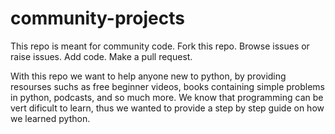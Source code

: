 ﻿# community-projects
This repo is meant for community code. Fork this repo. Browse issues or raise issues. Add code. Make a pull request. 

With this repo we want to help anyone new to python, by providing resourses suchs as free beginner videos, books containing simple problems in python,
podcasts, and so much more.
We know that programming can be vert dificult to learn, thus we wanted to provide a step by step guide on how we learned python.
